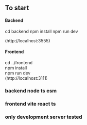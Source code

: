 ## To start

#### Backend

cd backend
npm install
npm run dev

(http://localhost:3555)

#### Frontend

cd ../frontend  
 npm install  
 npm run dev  
(http://localhost:3111)

### backend node ts esm

### frontend vite react ts

### only development server tested
